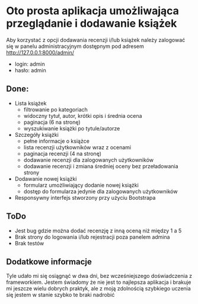 # Oto prosta aplikacja umożliwająca przeglądanie i dodawanie książek
  Aby korzystać z opcji dodawania recenzji i/lub książek należy zalogować się w panelu administracyjnym dostępnym pod adresem http://127.0.0.1:8000/admin/
  - login: admin
  - hasło: admin

## Done:
- Lista książek
  - filtrowanie po kategoriach
  - widoczny tytuł, autor, krótki opis i średnia ocena
  - paginacja (6 na stronę)
  - wyszukiwanie książki po tytule/autorze
- Szczegóły książki
  - pełne informacje o książce
  - lista recenzji użytkowników wraz z ocenami
  - paginacja recenzji (4 na stronę)
  - dodawanie recenzji dla zalogowanych użytkowników
  - dodawanie recenzji i zmiana średniej oceny bez przeładowania strony
- Dodawanie nowej książki
  - formularz umożliwiający dodanie nowej książki
  - dostęp do formularza jedynie dla zalogowanych użytkowników
- Responsywny interfejs stworzony przy użyciu Bootstrapa
 
## ToDo
- Jest bug gdzie można dodać recenzję z inną oceną niż między 1 a 5
- Brak strony do logowania i/lub rejestracji poza panelem admina
- Brak testów

## Dodatkowe informacje
Tyle udało mi się osiągnąć w dwa dni, bez wcześniejszego doświadczenia z frameworkiem. Jestem świadomy że nie jest to najlepsza aplikacja i brakuje mi jeszcze wielu dobrych praktyk, ale z moją zdolnością szybkiego uczenia się jestem w stanie szybko te braki nadrobić
